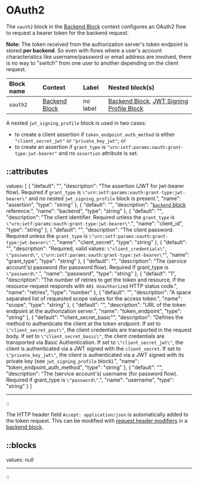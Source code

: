 # OAuth2

The `oauth2` block in the [Backend Block](/configuration/block/backend) context configures an OAuth2 flow to request a bearer token for the backend request.

**Note:** The token received from the authorization server's token endpoint is stored **per backend**. So even with flows where a user's account characteristics like username/password or email address are involved, there is no way to "switch" from one user to another depending on the client request.

| Block name | Context                  | Label    | Nested block(s)                                                            |
|:-----------|:-------------------------|:---------|:---------------------------------------------------------------------------|
| `oauth2`   | [Backend Block](/configuration/block/backend) | no label | [Backend Block](/configuration/block/backend), [JWT Signing Profile Block](jwt_signing_profile) |

A nested `jwt_signing_profile` block is used in two cases:
* to create a client assertion if `token_endpoint_auth_method` is either `"client_secret_jwt"` or `"private_key_jwt"`; or
* to create an assertion if `grant_type` is `"urn:ietf:params:oauth:grant-type:jwt-bearer"` and no `assertion` attribute is set.

::attributes
---
values: [
  {
    "default": "",
    "description": "The assertion (JWT for jwt-bearer flow). Required if `grant_type` is `\"urn:ietf:params:oauth:grant-type:jwt-bearer\"` and no nested `jwt_signing_profile` block is present.",
    "name": "assertion",
    "type": "string"
  },
  {
    "default": "",
    "description": "[`backend` block](backend) reference.",
    "name": "backend",
    "type": "string"
  },
  {
    "default": "",
    "description": "The client identifier. Required unless the `grant_type` is `\"urn:ietf:params:oauth:grant-type:jwt-bearer\"`.",
    "name": "client_id",
    "type": "string"
  },
  {
    "default": "",
    "description": "The client password. Required unless the `grant_type` is `\"urn:ietf:params:oauth:grant-type:jwt-bearer\"`.",
    "name": "client_secret",
    "type": "string"
  },
  {
    "default": "",
    "description": "Required, valid values: `\"client_credentials\"`, `\"password\"`, `\"urn:ietf:params:oauth:grant-type:jwt-bearer\"`",
    "name": "grant_type",
    "type": "string"
  },
  {
    "default": "",
    "description": "The (service account's) password (for password flow). Required if grant_type is `\"password\"`.",
    "name": "password",
    "type": "string"
  },
  {
    "default": "1",
    "description": "The number of retries to get the token and resource, if the resource-request responds with `401 Unauthorized` HTTP status code.",
    "name": "retries",
    "type": "number"
  },
  {
    "default": "",
    "description": "A space separated list of requested scope values for the access token.",
    "name": "scope",
    "type": "string"
  },
  {
    "default": "",
    "description": "URL of the token endpoint at the authorization server.",
    "name": "token_endpoint",
    "type": "string"
  },
  {
    "default": "\"client_secret_basic\"",
    "description": "Defines the method to authenticate the client at the token endpoint. If set to `\"client_secret_post\"`, the client credentials are transported in the request body. If set to `\"client_secret_basic\"`, the client credentials are transported via Basic Authentication. If set to `\"client_secret_jwt\"`, the client is authenticated via a JWT signed with the `client_secret`. If set to `\"private_key_jwt\"`, the client is authenticated via a JWT signed with its private key (see `jwt_signing_profile` block).",
    "name": "token_endpoint_auth_method",
    "type": "string"
  },
  {
    "default": "",
    "description": "The (service account's) username (for password flow). Required if grant_type is `\"password\"`.",
    "name": "username",
    "type": "string"
  }
]

---
::

The HTTP header field `Accept: application/json` is automatically added to the token request. This can be modified with [request header modifiers](/configuration/modifiers#request-header) in a [backend block](/configuration/block/backend).

::blocks
---
values: null

---
::
